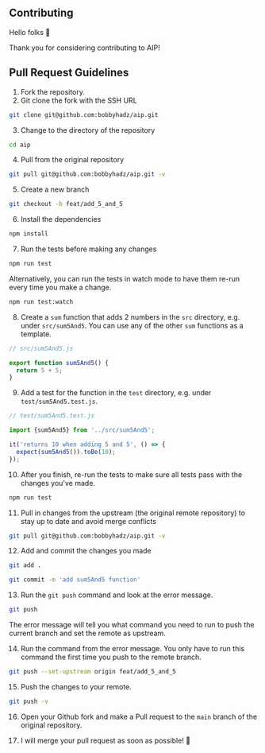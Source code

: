 ## Contributing

Hello folks 👋

Thank you for considering contributing to AIP!

## Pull Request Guidelines

1. Fork the repository.
2. Git clone the fork with the SSH URL

```bash
git clone git@github.com:bobbyhadz/aip.git
```

3. Change to the directory of the repository

```bash
cd aip
```

4. Pull from the original repository

```bash
git pull git@github.com:bobbyhadz/aip.git -v
```

5. Create a new branch

```bash
git checkout -b feat/add_5_and_5
```

6. Install the dependencies

```bash
npm install
```

7. Run the tests before making any changes

```bash
npm run test
```

Alternatively, you can run the tests in watch mode to have them re-run every
time you make a change.

```bash
npm run test:watch
```

8. Create a `sum` function that adds 2 numbers in the `src` directory, e.g.
   under `src/sum5And5`. You can use any of the other `sum` functions as a
   template.

```javascript
// src/sum5And5.js

export function sum5And5() {
  return 5 + 5;
}
```

9. Add a test for the function in the `test` directory, e.g. under
   `test/sum5And5.test.js`.

```javascript
// test/sum5And5.test.js

import {sum5And5} from '../src/sum5And5';

it('returns 10 when adding 5 and 5', () => {
  expect(sum5And5()).toBe(10);
});
```

10. After you finish, re-run the tests to make sure all tests pass with the
    changes you've made.

```bash
npm run test
```

11. Pull in changes from the upstream (the original remote repository) to stay
    up to date and avoid merge conflicts

```bash
git pull git@github.com:bobbyhadz/aip.git -v
```

12. Add and commit the changes you made

```bash
git add .

git commit -m 'add sum5And5 function'
```

13. Run the `git push` command and look at the error message.

```bash
git push
```

The error message will tell you what command you need to run to push the current
branch and set the remote as upstream.

14. Run the command from the error message. You only have to run this command
    the first time you push to the remote branch.

```bash
git push --set-upstream origin feat/add_5_and_5
```

15. Push the changes to your remote.

```bash
git push -v
```

16. Open your Github fork and make a Pull request to the `main` branch of the
    original repository.

17. I will merge your pull request as soon as possible! 🎊
